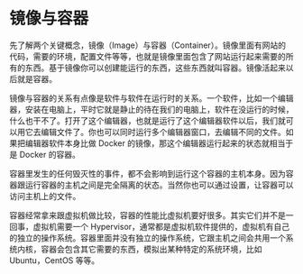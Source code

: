 # 镜像与容器

先了解两个关键概念，镜像（Image）与容器（Container）。镜像里面有网站的代码，需要的环境，配置文件等等，也就是镜像里面包含了网站运行起来需要的所有的东西。基于镜像你可以创建能运行的东西，这些东西就叫容器。镜像活起来以后就是容器。

镜像与容器的关系有点像是软件与软件在运行时的关系。一个软件，比如一个编辑器，安装在电脑上，平时它就是静止的待在我们的电脑上，软件在没运行的时候，什么也干不了。打开了这个编辑器，也就是运行了这个编辑器软件以后，我们就可以用它去编辑文件了。你也可以同时运行多个编辑器窗口，去编辑不同的文件。如果把编辑器软件本身比做 Docker 的镜像，那这个编辑器运行起来的状态就相当于是 Docker 的容器。

容器里发生的任何毁灭性的事件，都不会影响到运行这个容器的主机本身。因为容器跟运行容器的主机之间是完全隔离的状态。当然你也可以通过设置，让容器可以访问主机上的文件。

容器经常拿来跟虚拟机做比较，容器的性能比虚拟机要好很多。其实它们并不是一回事，虚拟机需要一个 Hypervisor，通常都是虚拟机软件提供的，虚拟机有自己的独立的操作系统。容器里面并没有独立的操作系统，它跟主机之间会共用一个系统内核，容器会包含其它需要的东西，模拟出某种特定的系统环境，比如 Ubuntu，CentOS 等等。



